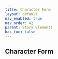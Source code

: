 ```yaml
---
title: Character Form
layout: default
nav_enabled: true
nav_order: 42
parent: Story Elements
has_toc: false
---
```

## Character Form